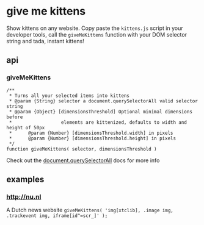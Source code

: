 # give me kittens

Show kittens on any website. Copy paste the `kittens.js` script in your developer tools,
call the `giveMeKittens` function with your DOM selector string and
tada, instant kittens!

## api

### giveMeKittens
    /**
     * Turns all your selected items into kittens
     * @param {String} selector a document.querySelectorAll valid selector string
     * @param {Object} [dimensionsThreshold] Optional minimal dimensions before
     *                  elements are kittenized, defaults to width and height of 50px
     *      @param {Number} [dimensionsThreshold.width] in pixels
     *      @param {Number} [dimensionsThreshold.height] in pixels
     */
    function giveMeKittens( selector, dimensionsThreshold )

Check out the [document.querySelectorAll](https://developer.mozilla.org/en-US/docs/Web/API/Document.querySelectorAll) docs for more info

## examples

### http://nu.nl
A Dutch news website
`giveMeKittens( 'img[xtclib], .image img, .trackevent img, iframe[id^=scr_]' );`